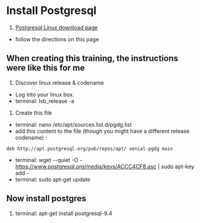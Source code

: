 # Install Postgresql

1. [Postgresql Linux download page](https://www.postgresql.org/download/linux/ubuntu/)
  - follow the directions on this page

## When creating this training, the instructions were like this for me

1. Discover linux release & codename
  - Log into your linux box.
  - terminal: lsb_release -a
  
1. Create this file
  - terminal: nano /etc/apt/sources.list.d/pgdg.list
  - add this content to the file (though you might have a different release codename) :
  ```
  deb http://apt.postgresql.org/pub/repos/apt/ xenial-pgdg main
  ```
  - terminal: wget --quiet -O - https://www.postgresql.org/media/keys/ACCC4CF8.asc | sudo apt-key add -
  - terminal: sudo apt-get update
  
## Now install postgres

1. terminal: apt-get install postgresql-9.4
